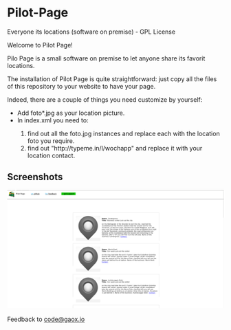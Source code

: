 # Pilot-Page
Everyone its locations (software on premise) - GPL License

Welcome to Pilot Page!

Pilo Page is a small software on premise to let anyone share its favorit locations.   

The installation of Pilot Page is quite straightforward: just copy all the files of this repository to your website to have your page.    

Indeed, there are a couple of things you need customize by yourself:   
<ul>
<li>Add foto*.jpg as your location picture.</li>
<li>In index.xml you need to:</li>
<ol>   
<li>find out all the foto.jpg instances and replace each with the location foto you require.</li>
<li>find out "http://typeme.in/l/wochapp" and replace it with your location contact.</li>
<ol>   
</ul>    
  
## Screenshots
	   
 ![Pilot-Page](/res/screenshot1.png)  

Feedback to <a href="code@gaox.io">code@gaox.io</a>

